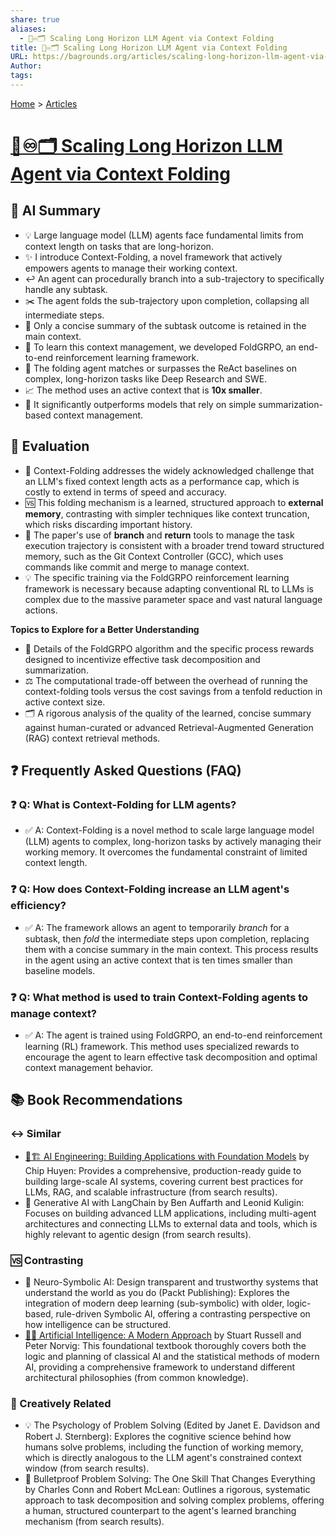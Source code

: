 ```yaml
---
share: true
aliases:
  - 🤖♾️🗂️ Scaling Long Horizon LLM Agent via Context Folding
title: 🤖♾️🗂️ Scaling Long Horizon LLM Agent via Context Folding
URL: https://bagrounds.org/articles/scaling-long-horizon-llm-agent-via-context-folding
Author:
tags:
---
```

[Home](../index.md) > [Articles](./index.md)  
# [🤖♾️🗂️ Scaling Long Horizon LLM Agent via Context Folding](https://www.arxiv.org/pdf/2510.11967)  
  
## 🤖 AI Summary  
* 💡 Large language model (LLM) agents face fundamental limits from context length on tasks that are long-horizon.  
* ✨ I introduce Context-Folding, a novel framework that actively empowers agents to manage their working context.  
* ↩️ An agent can procedurally branch into a sub-trajectory to specifically handle any subtask.  
* ✂️ The agent folds the sub-trajectory upon completion, collapsing all intermediate steps.  
* 📝 Only a concise summary of the subtask outcome is retained in the main context.  
* 🧠 To learn this context management, we developed FoldGRPO, an end-to-end reinforcement learning framework.  
* 🏅 The folding agent matches or surpasses the ReAct baselines on complex, long-horizon tasks like Deep Research and SWE.  
* 📈 The method uses an active context that is **10x smaller**.  
* 🚀 It significantly outperforms models that rely on simple summarization-based context management.  
  
## 🤔 Evaluation  
* 🧩 Context-Folding addresses the widely acknowledged challenge that an LLM's fixed context length acts as a performance cap, which is costly to extend in terms of speed and accuracy.  
* 🆚 This folding mechanism is a learned, structured approach to **external memory**, contrasting with simpler techniques like context truncation, which risks discarding important history.  
* 🌳 The paper's use of **branch** and **return** tools to manage the task execution trajectory is consistent with a broader trend toward structured memory, such as the Git Context Controller (GCC), which uses commands like commit and merge to manage context.  
* 💡 The specific training via the FoldGRPO reinforcement learning framework is necessary because adapting conventional RL to LLMs is complex due to the massive parameter space and vast natural language actions.  
  
**Topics to Explore for a Better Understanding**  
* 🔎 Details of the FoldGRPO algorithm and the specific process rewards designed to incentivize effective task decomposition and summarization.  
* ⚖️ The computational trade-off between the overhead of running the context-folding tools versus the cost savings from a tenfold reduction in active context size.  
* 🗂️ A rigorous analysis of the quality of the learned, concise summary against human-curated or advanced Retrieval-Augmented Generation (RAG) context retrieval methods.  
  
## ❓ Frequently Asked Questions (FAQ)  
  
### ❓ Q: What is Context-Folding for LLM agents?  
* ✅ A: Context-Folding is a novel method to scale large language model (LLM) agents to complex, long-horizon tasks by actively managing their working memory. It overcomes the fundamental constraint of limited context length.  
  
### ❓ Q: How does Context-Folding increase an LLM agent's efficiency?  
* ✅ A: The framework allows an agent to temporarily *branch* for a subtask, then *fold* the intermediate steps upon completion, replacing them with a concise summary in the main context. This process results in the agent using an active context that is ten times smaller than baseline models.  
  
### ❓ Q: What method is used to train Context-Folding agents to manage context?  
* ✅ A: The agent is trained using FoldGRPO, an end-to-end reinforcement learning (RL) framework. This method uses specialized rewards to encourage the agent to learn effective task decomposition and optimal context management behavior.  
  
## 📚 Book Recommendations  
  
### ↔️ Similar  
* [🤖🏗️ AI Engineering: Building Applications with Foundation Models](../books/ai-engineering-building-applications-with-foundation-models.md) by Chip Huyen: Provides a comprehensive, production-ready guide to building large-scale AI systems, covering current best practices for LLMs, RAG, and scalable infrastructure (from search results).  
* 🔗 Generative AI with LangChain by Ben Auffarth and Leonid Kuligin: Focuses on building advanced LLM applications, including multi-agent architectures and connecting LLMs to external data and tools, which is highly relevant to agentic design (from search results).  
  
### 🆚 Contrasting  
* 🧠 Neuro-Symbolic AI: Design transparent and trustworthy systems that understand the world as you do (Packt Publishing): Explores the integration of modern deep learning (sub-symbolic) with older, logic-based, rule-driven Symbolic AI, offering a contrasting perspective on how intelligence can be structured.  
* [🤖🧠 Artificial Intelligence: A Modern Approach](../books/artificial-intelligence-a-modern-approach.md) by Stuart Russell and Peter Norvig: This foundational textbook thoroughly covers both the logic and planning of classical AI and the statistical methods of modern AI, providing a comprehensive framework to understand different architectural philosophies (from common knowledge).  
  
### 🎨 Creatively Related  
* 💡 The Psychology of Problem Solving (Edited by Janet E. Davidson and Robert J. Sternberg): Explores the cognitive science behind how humans solve problems, including the function of working memory, which is directly analogous to the LLM agent's constrained context window (from search results).  
* 🎯 Bulletproof Problem Solving: The One Skill That Changes Everything by Charles Conn and Robert McLean: Outlines a rigorous, systematic approach to task decomposition and solving complex problems, offering a human, structured counterpart to the agent's learned branching mechanism (from search results).